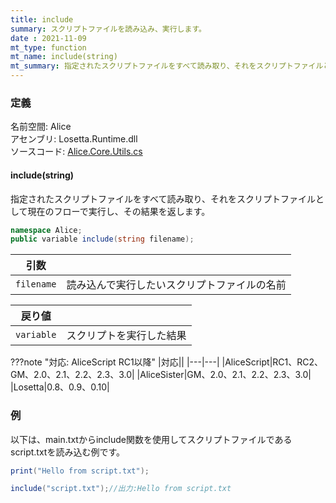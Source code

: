 ```yaml
---
title: include
summary: スクリプトファイルを読み込み、実行します。
date : 2021-11-09
mt_type: function
mt_name: include(string)
mt_summary: 指定されたスクリプトファイルをすべて読み取り、それをスクリプトファイルとして現在のフローで実行し、その結果を返します。
---
```


### 定義
名前空間: Alice<br/>
アセンブリ: Losetta.Runtime.dll<br/>
ソースコード: [Alice.Core.Utils.cs](https://github.com/WSOFT-Project/Losetta/blob/master/Losetta.Runtime/Core/Alice.Core.Utils.cs)

#### include(string)

指定されたスクリプトファイルをすべて読み取り、それをスクリプトファイルとして現在のフローで実行し、その結果を返します。

```cs title="AliceScript"
namespace Alice;
public variable include(string filename);
```

|引数| |
|-|-|
|`filename`| 読み込んで実行したいスクリプトファイルの名前|

|戻り値| |
|-|-|
|`variable`| スクリプトを実行した結果|

???note "対応: AliceScript RC1以降"
    |対応||
    |---|---|
    |AliceScript|RC1、RC2、GM、2.0、2.1、2.2、2.3、3.0|
    |AliceSister|GM、2.0、2.1、2.2、2.3、3.0|
    |Losetta|0.8、0.9、0.10|

### 例
以下は、main.txtからinclude関数を使用してスクリプトファイルであるscript.txtを読み込む例です。

```cs title="script.txt"
print("Hello from script.txt");
```

```cs title="main.txt"
include("script.txt");//出力:Hello from script.txt
```
